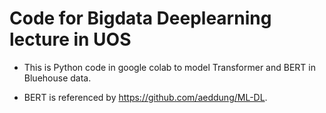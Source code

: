 # Code for Bigdata Deeplearning lecture in UOS

* This is Python code in google colab to model Transformer and BERT in Bluehouse data.

* BERT is referenced by https://github.com/aeddung/ML-DL.
